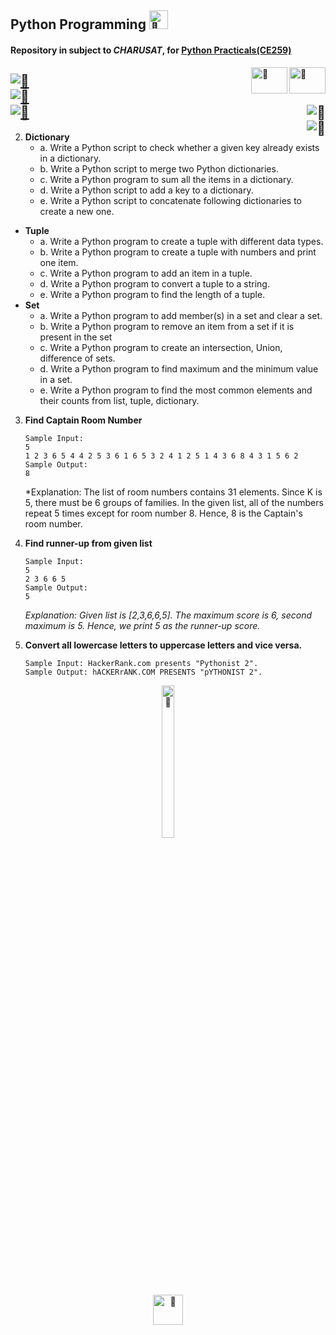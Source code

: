 ## Python Programming [<img alt="🔄" src="https://www.python.org/static/favicon.ico" width="30" height="30"/>](https://github.com/devarshatgithub/Python-Programming/)
#### Repository in subject to *CHARUSAT*, for [Python Practicals(CE259)](https://sites.google.com/charusat.ac.in/programming-in-python/practical-assessment "Practicals List")
[<img alt="🔄" src="https://charusat.ac.in/cspit/images/cspitlogo.webp" width="58" height="42" align="right"/>](https://github.com/devarshatgithub/Python-Programming/)
[<img alt="🔄" src="https://charusat.ac.in/images/logo_fev.png" width="58" height="42" align="right"/>](https://github.com/devarshatgithub/Python-Programming/)

[![🔄](https://img.shields.io/badge/Student_ID-20CE014-blue?style=flat-square&link=mailto:20ce014@charusat.edu.in&labelColor=444444)](mailto:20ce014@charusat.edu.in)<br>
[![🔄](https://img.shields.io/badge/Branch-CE_CSPIT-brightgreen?style=flat-square&labelColor=444444)]()<br>
[![🔄](https://img.shields.io/badge/CE259-Programming_in_Python-orange?style=flat-square&labelColor=444444)]()
[<img alt="🔄" src="https://img.shields.io/badge/Python-3.7-blue?style=plastic&labelColor=444444" align="right"/>](https://github.com/devarshatgithub/Python-Programming/)<br>
[<img alt="🔄" src="https://img.shields.io/github/last-commit/devarshatgithub/Python-Programming?style=plastic&labelColor=444444" align="right"/>](https://github.com/devarshatgithub/Python-Programming/)
-
2. **Dictionary**
    - a. Write a Python script to check whether a given key already exists in a dictionary.
    - b. Write a Python script to merge two Python dictionaries.
    - c. Write a Python program to sum all the items in a dictionary.
    - d. Write a Python script to add a key to a dictionary.
    - e. Write a Python script to concatenate following dictionaries to create a new one.
* **Tuple**
    - a. Write a Python program to create a tuple with different data types.
    - b. Write a Python program to create a tuple with numbers and print one item.
    - c. Write a Python program to add an item in a tuple.
    - d. Write a Python program to convert a tuple to a string.
    - e. Write a Python program to find the length of a tuple.
* **Set**
    - a. Write a Python program to add member(s) in a set and clear a set.
    - b. Write a Python program to remove an item from a set if it is present in the set
    - c. Write a Python program to create an intersection, Union, difference of sets.
    - d. Write a Python program to find maximum and the minimum value in a set.
    - e. Write a Python program to find the most common elements and their counts from list, tuple, dictionary.
3. **Find Captain Room Number**
    ```
    Sample Input:
    5
    1 2 3 6 5 4 4 2 5 3 6 1 6 5 3 2 4 1 2 5 1 4 3 6 8 4 3 1 5 6 2
    Sample Output:
    8
    ```
    *Explanation: The list of room numbers contains 31 elements. Since K is 5, there must be 6 groups of families. In the given list, all of the numbers repeat 5 times except for room number 8. Hence, 8 is the Captain's room number.

4. **Find runner-up from given list**
    ```
    Sample Input:
    5
    2 3 6 6 5
    Sample Output:
    5
    ```
    *Explanation: Given list is [2,3,6,6,5]. The maximum score is 6, second maximum is 5. Hence, we print 5 as the runner-up score.*

5.  **Convert all lowercase letters to uppercase letters and vice versa.**
    ```
    Sample Input: HackerRank.com presents "Pythonist 2".
    Sample Output: hACKERrANK.COM PRESENTS "pYTHONIST 2".
    ```
<div align="center"><a herf="mailto:20ce014@charusat.edu.in"><img alt="🔄" width="20%" height="25%" src="https://media.giphy.com/media/edmlmNOAQjOWFE6MF3/giphy.gif"/><br><img alt="🔄" src="https://media.giphy.com/media/kyzzHEoaLAAr9nX4fy/giphy.gif" width="48" height="48"/></a></div>
